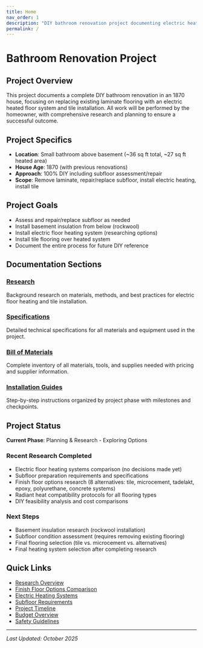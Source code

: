 ```yaml
---
title: Home
nav_order: 1
description: "DIY bathroom renovation project documenting electric heated floor installation and tile flooring"
permalink: /
---
```


# Bathroom Renovation Project

## Project Overview

This project documents a complete DIY bathroom renovation in an 1870 house, focusing on replacing existing laminate flooring with an electric heated floor system and tile installation. All work will be performed by the homeowner, with comprehensive research and planning to ensure a successful outcome.

## Project Specifics

- **Location**: Small bathroom above basement (~36 sq ft total, ~27 sq ft heated area)
- **House Age**: 1870 (with previous renovations)
- **Approach**: 100% DIY including subfloor assessment/repair
- **Scope**: Remove laminate, repair/replace subfloor, install electric heating, install tile

## Project Goals

- Assess and repair/replace subfloor as needed
- Install basement insulation from below (rockwool)
- Install electric floor heating system (researching options)
- Install tile flooring over heated system
- Document the entire process for future DIY reference

## Documentation Sections

### [Research](research/)
Background research on materials, methods, and best practices for electric floor heating and tile installation.

### [Specifications](specifications/)
Detailed technical specifications for all materials and equipment used in the project.

### [Bill of Materials](bom/)
Complete inventory of all materials, tools, and supplies needed with pricing and supplier information.

### [Installation Guides](guides/)
Step-by-step instructions organized by project phase with milestones and checkpoints.

## Project Status

**Current Phase**: Planning & Research - Exploring Options

### Recent Research Completed
- Electric floor heating systems comparison (no decisions made yet)
- Subfloor preparation requirements and specifications
- Finish floor options research (8 alternatives: tile, microcement, tadelakt, epoxy, polyurethane, concrete systems)
- Radiant heat compatibility protocols for all flooring types
- DIY feasibility analysis and cost comparisons

### Next Steps
- Basement insulation research (rockwool installation)
- Subfloor condition assessment (requires removing existing flooring)
- Final flooring selection (tile vs. microcement vs. alternatives)
- Final heating system selection after completing research

## Quick Links

- [Research Overview](research/)
- [Finish Floor Options Comparison](research/finish-floor/)
- [Electric Heating Systems](research/electric-floor-heating-comparison.md)
- [Subfloor Requirements](research/subfloor-preparation-requirements.md)
- [Project Timeline](guides/timeline.md)
- [Budget Overview](bom/budget-summary.md)
- [Safety Guidelines](guides/safety.md)

---

*Last Updated: October 2025*
